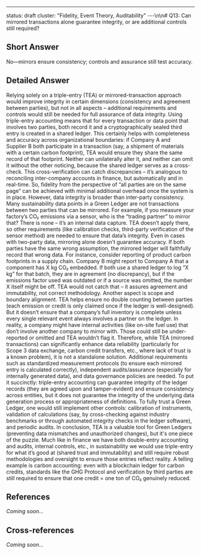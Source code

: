 ---
status: draft
cluster: "Fidelity, Event Theory, Auditability"
---\n\n# Q13: Can mirrored transactions alone guarantee integrity, or are additional controls still required?

## Short Answer

No—mirrors ensure consistency; controls and assurance still test accuracy.

## Detailed Answer

Relying solely on a triple-entry (TEA) or mirrored-transaction approach would improve integrity in certain dimensions (consistency and agreement between parties), but not in all aspects – additional requirements and controls would still be needed for full assurance of data integrity.
Using triple-entry accounting means that for every transaction or data point that involves two parties, both record it and a cryptographically sealed third entry is created in a shared ledger. This certainly helps with completeness and accuracy across organizational boundaries: if Company A and Supplier B both participate in a transaction (say, a shipment of materials with a certain carbon footprint), TEA would ensure they share the same record of that footprint. Neither can unilaterally alter it, and neither can omit it without the other noticing, because the shared ledger serves as a cross-check. This cross-verification can catch discrepancies – it’s analogous to reconciling inter-company accounts in finance, but automatically and in real-time. So, fidelity from the perspective of “all parties are on the same page” can be achieved with minimal additional overhead once the system is in place.
However, data integrity is broader than inter-party consistency. Many sustainability data points in a Green Ledger are not transactions between two parties that can be mirrored. For example, if you measure your factory’s CO₂ emissions via a sensor, who is the “trading partner” to mirror that? There is none – it’s an internal data capture. TEA doesn’t apply there, so other requirements (like calibration checks, third-party verification of the sensor method) are needed to ensure that data’s integrity.
Even in cases with two-party data, mirroring alone doesn’t guarantee accuracy. If both parties have the same wrong assumption, the mirrored ledger will faithfully record that wrong data. For instance, consider reporting of product carbon footprints in a supply chain. Company B might report to Company A that a component has X kg CO₂ embedded. If both use a shared ledger to log “X kg” for that batch, they are in agreement (no discrepancy), but if the emissions factor used was outdated or if a source was omitted, the number X itself might be off. TEA would not catch that – it assures agreement and immutability, not correct methodology.
Another aspect is scope and boundary alignment. TEA helps ensure no double counting between parties (each emission or credit is only claimed once if the ledger is well-designed). But it doesn’t ensure that a company’s full inventory is complete unless every single relevant event always involves a partner on the ledger. In reality, a company might have internal activities (like on-site fuel use) that don’t involve another company to mirror with. Those could still be under-reported or omitted and TEA wouldn’t flag it.
Therefore, while TEA (mirrored transactions) can significantly enhance data reliability (particularly for Scope 3 data exchange, carbon credit transfers, etc., where lack of trust is a known problem), it is not a standalone solution. Additional requirements such as standardized measurement protocols (to ensure each mirrored entry is calculated correctly), independent audits/assurance (especially for internally generated data), and data governance policies are needed.
To put it succinctly: triple-entry accounting can guarantee integrity of the ledger records (they are agreed upon and tamper-evident) and ensure consistency across entities, but it does not guarantee the integrity of the underlying data generation process or appropriateness of definitions. To fully trust a Green Ledger, one would still implement other controls: calibration of instruments, validation of calculations (say, by cross-checking against industry benchmarks or through automated integrity checks in the ledger software), and periodic audits.
In conclusion, TEA is a valuable tool for Green Ledgers (preventing data mismatches and unauthorized changes), but it's one piece of the puzzle. Much like in finance we have both double-entry accounting and audits, internal controls, etc., in sustainability we would use triple-entry for what it’s good at (shared trust and immutability) and still require robust methodologies and oversight to ensure those entries reflect reality. A telling example is carbon accounting: even with a blockchain ledger for carbon credits, standards like the GHG Protocol and verification by third parties are still required to ensure that one credit = one ton of CO₂ genuinely reduced.

## References

*Coming soon...*

## Cross-references

*Coming soon...*